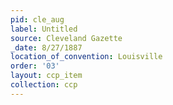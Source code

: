 ```yaml
---
pid: cle_aug
label: Untitled
source: Cleveland Gazette
_date: 8/27/1887
location_of_convention: Louisville
order: '03'
layout: ccp_item
collection: ccp
---
```


